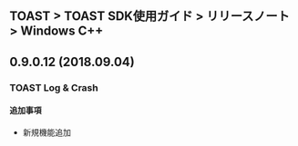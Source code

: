 ## TOAST > TOAST SDK使用ガイド > リリースノート > Windows C++

## 0.9.0.12 (2018.09.04)

### TOAST Log & Crash

#### 追加事項

* 新規機能追加
